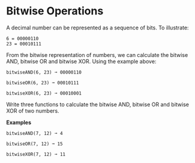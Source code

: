 # Bitwise Operations

A decimal number can be represented as a sequence of bits. To illustrate:

```
6 = 00000110
23 = 00010111
```

From the bitwise representation of numbers, we can calculate the bitwise AND, bitwise OR and bitwise XOR. Using the example above:

```
bitwiseAND(6, 23) ➞ 00000110

bitwiseOR(6, 23) ➞ 00010111

bitwiseXOR(6, 23) ➞ 00010001
```

Write three functions to calculate the bitwise AND, bitwise OR and bitwise XOR of two numbers.

**Examples**

```
bitwiseAND(7, 12) ➞ 4

bitwiseOR(7, 12) ➞ 15

bitwiseXOR(7, 12) ➞ 11
```